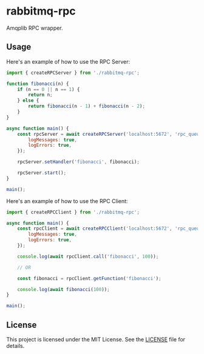 # rabbitmq-rpc

Amqplib RPC wrapper.

## Usage

Here's an example of how to use the RPC Server:

```js
import { createRPCServer } from './rabbitmq-rpc';

function fibonacci(n) {
    if (n == 0 || n == 1) {
        return n;
    } else {
        return fibonacci(n - 1) + fibonacci(n - 2);
    }
}

async function main() {
    const rpcServer = await createRPCServer('localhost:5672', 'rpc_queue', {
        logMessages: true,
        logErrors: true,
    });

    rpcServer.setHandler('fibonacci', fibonacci);

    rpcServer.start();
}

main();
```

Here's an example of how to use the RPC Client:

```js
import { createRPCClient } from './rabbitmq-rpc';

async function main() {
    const rpcClient = await createRPCClient('localhost:5672', 'rpc_queue', {
        logMessages: true,
        logErrors: true,
    });

    console.log(await rpcClient.call('fibonacci', 100));

    // OR

    const fibonacci = rpcClient.getFunction('fibonacci');

    console.log(await fibonacci(100));
}

main();
```

## License

This project is licensed under the MIT License. See the [LICENSE](LICENSE) file for details.
